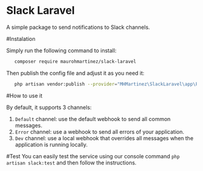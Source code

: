 <h1>Slack Laravel</h1>
<p>A simple package to send notifications to Slack channels.</p>

#Instalation

<p>Simply run the following command to install:</p>

```sh
   composer require maurohmartinez/slack-laravel
```

<p>Then publish the config file and adjust it as you need it:</p>

```sh
   php artisan vendor:publish --provider="MHMartinez\SlackLaravel\app\Providers\SlackLaravelServiceProvider"
```

#How to use it

<p>By default, it supports 3 channels:</p>

1. `Default` channel: use the default webhook to send all common messages.
2. `Error` channel: use a webhook to send all errors of your application. 
3. `Dev` channel: use a local webhook that overrides all messages when the application is running locally.

#Test
You can easily test the service using our console command `php artisan slack:test` and then follow the instructions.